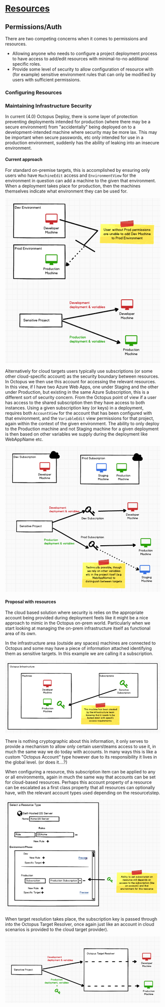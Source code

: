 # [Resources](index.md) #
## Permissions/Auth ##

There are two competing concerns when it comes to permissions and resources.
- Allowing anyone who needs to configure a project deployment process to have access to add/edit resources with minimal-to-no additional specific roles.
- Provide some level of security to allow configuration of resource with (for example) sensitive environment rules that can only be modified by users with sufficient permissions.

### Configuring Resources ###

### Maintaining Infrastructure Security ##
In current (4.0) Octopus Deploy, there is some layer of protection preventing deployments intended for production (where there may be a secure environment) from "accidentally" being deployed on to a development-intended machine where security may be more lax. This may be important when secure passwords, etc only intended for use in a production environment, suddenly has the ability of leaking into an insecure environment. 

#### Current approach ###
For standard on-premise targets, this is accomplished by ensuring only users who have `MachineEdit` access and `EnvironmentView` for the environment in question can add a machine to the given that environment. When a deployment takes place for production, then the machines themselves indicate what environment they can be used for. 

![Current On-Premise Security](security_current_onprem.png)

Alternatively for cloud targets users typically use subscriptions (or some other cloud-specific account) as the security boundary between resources. In Octopus we then use this account for accessing the relevant resources. In this view, if I have two Azure Web Apps, one under Staging and the other under Production, but existing in the same Azure Subscription, this is a different sort of security concern. From the Octopus point of view if a user has access to the shared subscription then they have access to both instances. Using a given subscription key (or keys) in a deployment, requires both `AccountView` for the account that has been configured with that environment, and the `VariableEdit` view permissions for that project, again within the context of the given environment. The ability to only deploy to the Production machine and not Staging machine for a given deployment is then based on other variables we supply during the deployment like WebAppName etc.

![Current Cloud Security](security_current_cloud.png)

#### Proposal with resources ####
The cloud based solution where security is relies on the appropriate account being provided during deployment feels like it might be a nice approach to mimic in the Octopus on-prem world. Particularly when we start looking at managing the on-prem infrastructure itself as functional area of its own.

In the infrastructure area (outside any spaces) machines are connected to Octopus and some may have a piece of information attached identifying them as sensitive targets. In this example we are calling it a subscription. 

![Security New - Infrastructure](security_new_1.png)

There is nothing cryptographic about this information, it only serves to provide a mechanism to allow only certain users\teams access to use it, in much the same way we do today with accounts. In many ways this is like a custom "Octopus Account" type however due to its responsibility it lives in the global level. (or does it....?)

When configuring a resource, this subscription item can be applied to any or all environments, again in much the same way that accounts can be set for cloud-based resources. Perhaps this account property of a resource can be escalated as a first class property that all resources can optionally have, with the relevant account types used depending on the resource\step.

![Security New - Resource](security_new_2.png)

When target resolution takes place, the subscription key is passed through into the Octopus Target Resolver, once again just like an account in cloud scenarios is provided to the cloud target provider). 

![Security New - Deployment](security_new_3.png)